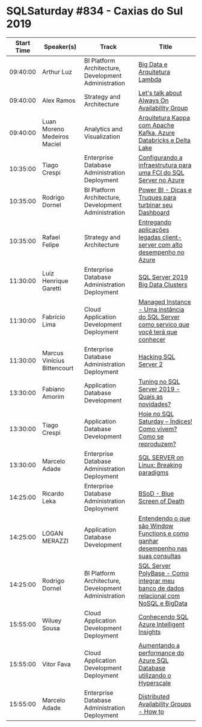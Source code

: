 # SQLSaturday #834 - Caxias do Sul 2019
Start Time|Speaker(s)|Track|Title
---|---|---|---
09:40:00|Arthur Luz|BI Platform Architecture, Development  Administration|[Big Data e Arquitetura Lambda](88200.md)
09:40:00|Alex Ramos|Strategy and Architecture|[Let's talk about Always On Availability Group](93795.md)
09:40:00|Luan Moreno Medeiros Maciel|Analytics and Visualization|[Arquitetura Kappa com Apache Kafka, Azure Databricks e Delta Lake](93948.md)
10:35:00|Tiago Crespi|Enterprise Database Administration  Deployment|[Configurando a infraestrutura para uma FCI do SQL Server no Azure](93385.md)
10:35:00|Rodrigo Dornel|BI Platform Architecture, Development  Administration|[Power BI - Dicas e Truques para turbinar seu Dashboard](93402.md)
10:35:00|Rafael Felipe|Strategy and Architecture|[Entregando aplicações legadas client-server com alto desempenho no Azure](93477.md)
11:30:00|Luiz Henrique Garetti|Enterprise Database Administration  Deployment|[SQL Server 2019 Big Data Clusters](87992.md)
11:30:00|Fabrício Lima|Cloud Application Development  Deployment|[Managed Instance - Uma instância do SQL Server como serviço que você terá que conhecer](88010.md)
11:30:00|Marcus Vinícius Bittencourt|Enterprise Database Administration  Deployment|[Hacking SQL Server 2](90031.md)
13:30:00|Fabiano Amorim|Application  Database Development|[Tuning no SQL Server 2019 - Quais as novidades?](87562.md)
13:30:00|Tiago Crespi|Application  Database Development|[Hoje no SQL Saturday – Índices! Como vivem? Como se reproduzem?](95330.md)
13:30:00|Marcelo Adade|Enterprise Database Administration  Deployment|[SQL SERVER on Linux: Breaking paradigms](95424.md)
14:25:00|Ricardo Leka|Enterprise Database Administration  Deployment|[BSoD - Blue Screen of Death](90656.md)
14:25:00|LOGAN MERAZZI|Application  Database Development|[Entendendo o que são Window Functions e como ganhar desempenho nas suas consultas](93571.md)
14:25:00|Rodrigo Dornel|BI Platform Architecture, Development  Administration|[SQL Server PolyBase - Como integrar meu banco de dados relacional com NoSQL e BigData](95400.md)
15:55:00|Wiluey Sousa|Cloud Application Development  Deployment|[Conhecendo SQL Azure Intelligent Insights](90478.md)
15:55:00|Vitor Fava|Cloud Application Development  Deployment|[Aumentando a performance do Azure SQL Database utilizando o Hyperscale](93302.md)
15:55:00|Marcelo Adade|Enterprise Database Administration  Deployment|[Distributed Availability Groups - How to](93433.md)
